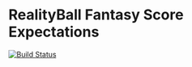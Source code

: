 RealityBall Fantasy Score Expectations
======================================

[![Build Status](https://travis-ci.org/RealityBall/expect-fantasy.svg?branch=master)](https://travis-ci.org/RealityBall/expect-fantasy)
